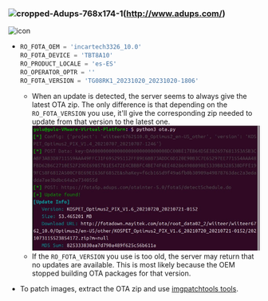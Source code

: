 ### ![cropped-Adups-768x174-1](https://github.com/user-attachments/assets/c8f42da3-425f-433e-bc0f-e2f86ab7f2dc)(http://www.adups.com/)
![icon](https://github.com/user-attachments/assets/75f25f91-2b3c-4a5b-9295-8f25a922b612)


  * 
    ```python
    RO_FOTA_OEM = 'incartech3326_10.0'
    RO_FOTA_DEVICE = 'TBT8A10'
    RO_PRODUCT_LOCALE = 'es-ES'
    RO_OPERATOR_OPTR = ''
    RO_FOTA_VERSION = 'TG08RK1_20231020_20231020-1806'
    ```
    * When an update is detected, the server seems to always give the latest OTA zip. The only difference is that depending on the `RO_FOTA_VERSION` you use, it'll give the corresponding zip needed to update from that version to the latest one.
    ![Script output when update is found](Examples.jpg)
    * If the `RO_FOTA_VERSION` you use is too old, the server may return that no updates are available. This is most likely because the OEM stopped building OTA packages for that version.

* To patch images, extract the OTA zip and use [imgpatchtools tools](https://github.com/erfanoabdi/imgpatchtools).
